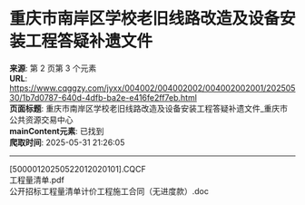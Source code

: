 # 重庆市南岸区学校老旧线路改造及设备安装工程答疑补遗文件

**来源**: 第 2 页第 3 个元素  
**URL**: https://www.cqggzy.com/jyxx/004002/004002002/004002002001/20250530/1b7d0787-640d-4dfb-ba2e-e416fe2ff7eb.html  
**页面标题**: 重庆市南岸区学校老旧线路改造及设备安装工程答疑补遗文件_重庆市公共资源交易中心  
**mainContent元素**: 已找到  
**爬取时间**: 2025-05-31 21:26:05

---

  
  
  
[50000120250522012020101].CQCF    
工程量清单.pdf    
公开招标工程量清单计价工程施工合同（无进度款）.doc    


